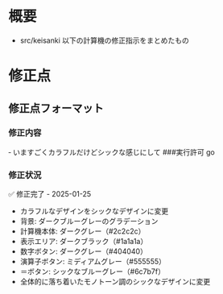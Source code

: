 # 概要
- src/keisanki 以下の計算機の修正指示をまとめたもの

# 修正点
## 修正点フォーマット
### 修正内容　
‐ いますごくカラフルだけどシックな感じにして
###実行許可
go
### 修正状況
✅ 修正完了 - 2025-01-25
- カラフルなデザインをシックなデザインに変更
- 背景: ダークブルーグレーのグラデーション
- 計算機本体: ダークグレー（#2c2c2c）
- 表示エリア: ダークブラック（#1a1a1a）
- 数字ボタン: ダークグレー（#404040）
- 演算子ボタン: ミディアムグレー（#555555）
- ＝ボタン: シックなブルーグレー（#6c7b7f）
- 全体的に落ち着いたモノトーン調のシックなデザインに変更